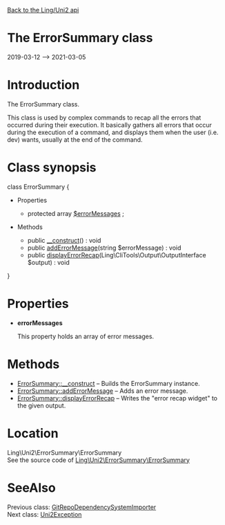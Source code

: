 [Back to the Ling/Uni2 api](https://github.com/lingtalfi/Uni2/blob/master/doc/api/Ling/Uni2.md)



The ErrorSummary class
================
2019-03-12 --> 2021-03-05






Introduction
============

The ErrorSummary class.

This class is used by complex commands to recap all the errors that occurred during their execution.
It basically gathers all errors that occur during the execution of a command,
and displays them when the user (i.e. dev) wants, usually at the end of the command.



Class synopsis
==============


class <span class="pl-k">ErrorSummary</span>  {

- Properties
    - protected array [$errorMessages](#property-errorMessages) ;

- Methods
    - public [__construct](https://github.com/lingtalfi/Uni2/blob/master/doc/api/Ling/Uni2/ErrorSummary/ErrorSummary/__construct.md)() : void
    - public [addErrorMessage](https://github.com/lingtalfi/Uni2/blob/master/doc/api/Ling/Uni2/ErrorSummary/ErrorSummary/addErrorMessage.md)(string $errorMessage) : void
    - public [displayErrorRecap](https://github.com/lingtalfi/Uni2/blob/master/doc/api/Ling/Uni2/ErrorSummary/ErrorSummary/displayErrorRecap.md)(Ling\CliTools\Output\OutputInterface $output) : void

}




Properties
=============

- <span id="property-errorMessages"><b>errorMessages</b></span>

    This property holds an array of error messages.
    
    



Methods
==============

- [ErrorSummary::__construct](https://github.com/lingtalfi/Uni2/blob/master/doc/api/Ling/Uni2/ErrorSummary/ErrorSummary/__construct.md) &ndash; Builds the ErrorSummary instance.
- [ErrorSummary::addErrorMessage](https://github.com/lingtalfi/Uni2/blob/master/doc/api/Ling/Uni2/ErrorSummary/ErrorSummary/addErrorMessage.md) &ndash; Adds an error message.
- [ErrorSummary::displayErrorRecap](https://github.com/lingtalfi/Uni2/blob/master/doc/api/Ling/Uni2/ErrorSummary/ErrorSummary/displayErrorRecap.md) &ndash; Writes the "error recap widget" to the given output.





Location
=============
Ling\Uni2\ErrorSummary\ErrorSummary<br>
See the source code of [Ling\Uni2\ErrorSummary\ErrorSummary](https://github.com/lingtalfi/Uni2/blob/master/ErrorSummary/ErrorSummary.php)



SeeAlso
==============
Previous class: [GitRepoDependencySystemImporter](https://github.com/lingtalfi/Uni2/blob/master/doc/api/Ling/Uni2/DependencySystemImporter/GitRepoDependencySystemImporter.md)<br>Next class: [Uni2Exception](https://github.com/lingtalfi/Uni2/blob/master/doc/api/Ling/Uni2/Exception/Uni2Exception.md)<br>
